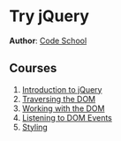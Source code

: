 # Try jQuery 
**Author**: [Code School](https://www.codeschool.com)  

## Courses
1. [Introduction to jQuery](introduction-to-jquery)
1. [Traversing the DOM]()
1. [Working with the DOM]()
1. [Listening to DOM Events]()
1. [Styling]()
